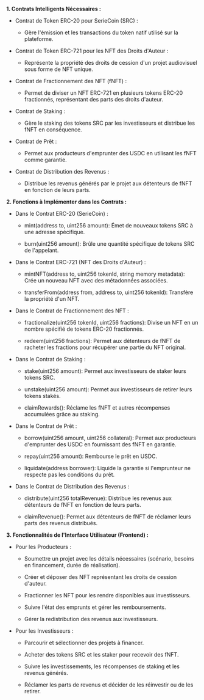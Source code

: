 **1. Contrats Intelligents Nécessaires :**

- Contrat de Token ERC-20 pour SerieCoin (SRC) :

    - Gère l'émission et les transactions du token natif utilisé sur la plateforme.​

- Contrat de Token ERC-721 pour les NFT des Droits d'Auteur :

    - Représente la propriété des droits de cession d'un projet audiovisuel sous forme de NFT unique.​

- Contrat de Fractionnement des NFT (fNFT) :

    - Permet de diviser un NFT ERC-721 en plusieurs tokens ERC-20 fractionnés, représentant des parts des droits d'auteur.​

- Contrat de Staking :

    - Gère le staking des tokens SRC par les investisseurs et distribue les fNFT en conséquence.​

- Contrat de Prêt :

    - Permet aux producteurs d'emprunter des USDC en utilisant les fNFT comme garantie.​

- Contrat de Distribution des Revenus :

    - Distribue les revenus générés par le projet aux détenteurs de fNFT en fonction de leurs parts.​



**2. Fonctions à Implémenter dans les Contrats :**

- Dans le Contrat ERC-20 (SerieCoin) :

    - mint(address to, uint256 amount): Émet de nouveaux tokens SRC à une adresse spécifique.​

    - burn(uint256 amount): Brûle une quantité spécifique de tokens SRC de l'appelant.​

- Dans le Contrat ERC-721 (NFT des Droits d'Auteur) :

    - mintNFT(address to, uint256 tokenId, string memory metadata): Crée un nouveau NFT avec des métadonnées associées.​

    - transferFrom(address from, address to, uint256 tokenId): Transfère la propriété d'un NFT.​

- Dans le Contrat de Fractionnement des NFT :

    - fractionalize(uint256 tokenId, uint256 fractions): Divise un NFT en un nombre spécifié de tokens ERC-20 fractionnés.​

    - redeem(uint256 fractions): Permet aux détenteurs de fNFT de racheter les fractions pour récupérer une partie du NFT original.​

- Dans le Contrat de Staking :

    - stake(uint256 amount): Permet aux investisseurs de staker leurs tokens SRC.​

    - unstake(uint256 amount): Permet aux investisseurs de retirer leurs tokens stakés.​

    - claimRewards(): Réclame les fNFT et autres récompenses accumulées grâce au staking.​

- Dans le Contrat de Prêt :

    - borrow(uint256 amount, uint256 collateral): Permet aux producteurs d'emprunter des USDC en fournissant des fNFT en garantie.​

    - repay(uint256 amount): Rembourse le prêt en USDC.​

    - liquidate(address borrower): Liquide la garantie si l'emprunteur ne respecte pas les conditions du prêt.​

- Dans le Contrat de Distribution des Revenus :

    - distribute(uint256 totalRevenue): Distribue les revenus aux détenteurs de fNFT en fonction de leurs parts.​

    - claimRevenue(): Permet aux détenteurs de fNFT de réclamer leurs parts des revenus distribués.​



**3. Fonctionnalités de l'Interface Utilisateur (Frontend) :**

- Pour les Producteurs :

    - Soumettre un projet avec les détails nécessaires (scénario, besoins en financement, durée de réalisation).​

    - Créer et déposer des NFT représentant les droits de cession d'auteur.​

    - Fractionner les NFT pour les rendre disponibles aux investisseurs.​

    - Suivre l'état des emprunts et gérer les remboursements.​

    - Gérer la redistribution des revenus aux investisseurs.​

- Pour les Investisseurs :

    - Parcourir et sélectionner des projets à financer.​

    - Acheter des tokens SRC et les staker pour recevoir des fNFT.​

    - Suivre les investissements, les récompenses de staking et les revenus générés.​

    - Réclamer les parts de revenus et décider de les réinvestir ou de les retirer.​
